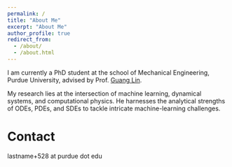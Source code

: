 ```yaml
---
permalink: /
title: "About Me"
excerpt: "About Me"
author_profile: true
redirect_from:
  - /about/
  - /about.html
---
```


I am currently a PhD student at the school of Mechanical Engineering, Purdue University, advised by Prof. [Guang Lin](https://www.math.purdue.edu/~lin491/).

My research lies at the intersection of machine learning, dynamical systems, and computational physics. He harnesses the analytical strengths of ODEs, PDEs, and SDEs to tackle intricate machine-learning challenges.

Contact
======
lastname+528 at purdue dot edu
